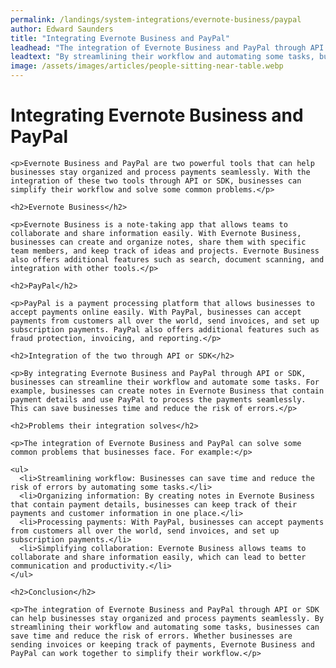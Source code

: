 ```yaml
---
permalink: /landings/system-integrations/evernote-business/paypal
author: Edward Saunders
title: "Integrating Evernote Business and PayPal"
leadhead: "The integration of Evernote Business and PayPal through API or SDK can help businesses stay organized and process payments seamlessly"
leadtext: "By streamlining their workflow and automating some tasks, businesses can save time and reduce the risk of errors. Whether businesses are sending invoices or keeping track of payments, Evernote Business and PayPal can work together to simplify their workflow."
image: /assets/images/articles/people-sitting-near-table.webp
---
```

<div class="arttext">    <h1>Integrating Evernote Business and PayPal</h1>
    
    <p>Evernote Business and PayPal are two powerful tools that can help businesses stay organized and process payments seamlessly. With the integration of these two tools through API or SDK, businesses can simplify their workflow and solve some common problems.</p>
    
    <h2>Evernote Business</h2>
    
    <p>Evernote Business is a note-taking app that allows teams to collaborate and share information easily. With Evernote Business, businesses can create and organize notes, share them with specific team members, and keep track of ideas and projects. Evernote Business also offers additional features such as search, document scanning, and integration with other tools.</p>
    
    <h2>PayPal</h2>
    
    <p>PayPal is a payment processing platform that allows businesses to accept payments online easily. With PayPal, businesses can accept payments from customers all over the world, send invoices, and set up subscription payments. PayPal also offers additional features such as fraud protection, invoicing, and reporting.</p>
    
    <h2>Integration of the two through API or SDK</h2>
    
    <p>By integrating Evernote Business and PayPal through API or SDK, businesses can streamline their workflow and automate some tasks. For example, businesses can create notes in Evernote Business that contain payment details and use PayPal to process the payments seamlessly. This can save businesses time and reduce the risk of errors.</p>
    
    <h2>Problems their integration solves</h2>
    
    <p>The integration of Evernote Business and PayPal can solve some common problems that businesses face. For example:</p>
    
    <ul>
      <li>Streamlining workflow: Businesses can save time and reduce the risk of errors by automating some tasks.</li>
      <li>Organizing information: By creating notes in Evernote Business that contain payment details, businesses can keep track of their payments and customer information in one place.</li>
      <li>Processing payments: With PayPal, businesses can accept payments from customers all over the world, send invoices, and set up subscription payments.</li>
      <li>Simplifying collaboration: Evernote Business allows teams to collaborate and share information easily, which can lead to better communication and productivity.</li>
    </ul>
    
    <h2>Conclusion</h2>
    
    <p>The integration of Evernote Business and PayPal through API or SDK can help businesses stay organized and process payments seamlessly. By streamlining their workflow and automating some tasks, businesses can save time and reduce the risk of errors. Whether businesses are sending invoices or keeping track of payments, Evernote Business and PayPal can work together to simplify their workflow.</p>
</div>